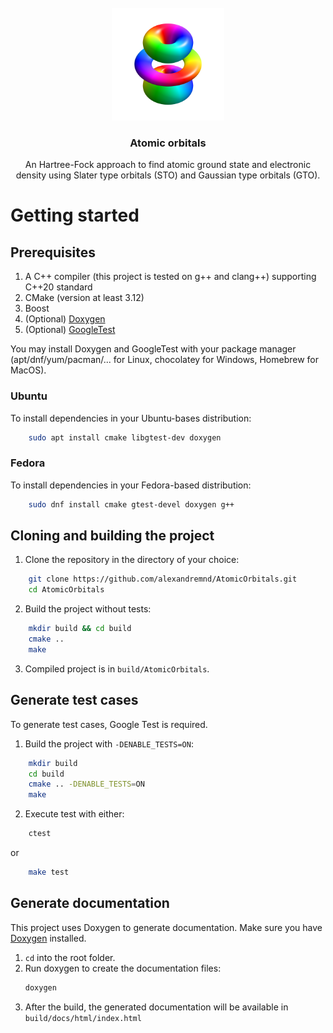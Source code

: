 <br />
<div align="center">
    <a href="https://github.com/alexandremnd/AtomicOrbitals">
        <img src="img/illustration.png" alt="Logo" width="180" height="180">
    </a>
    <h3 align="center">Atomic orbitals</h3>
    <p align="center">
        An Hartree-Fock approach to find atomic ground state and electronic density using Slater type orbitals (STO) and Gaussian type orbitals (GTO).
    </p>
</div>

# Getting started
## Prerequisites
1. A C++ compiler (this project is tested on g++ and clang++) supporting C++20 standard
2. CMake (version at least 3.12)
3. Boost
4. (Optional) [Doxygen](https://www.doxygen.nl)
5. (Optional) [GoogleTest](https://github.com/google/googletest)

You may install Doxygen and GoogleTest with your package manager (apt/dnf/yum/pacman/... for Linux, chocolatey for Windows, Homebrew for MacOS).

### Ubuntu
To install dependencies in your Ubuntu-bases distribution:
```bash
    sudo apt install cmake libgtest-dev doxygen
```

### Fedora
To install dependencies in your Fedora-based distribution:
```bash
    sudo dnf install cmake gtest-devel doxygen g++
```

## Cloning and building the project

1. Clone the repository in the directory of your choice:
```bash
    git clone https://github.com/alexandremnd/AtomicOrbitals.git
    cd AtomicOrbitals
```
2. Build the project without tests:
```bash
    mkdir build && cd build
    cmake ..
    make
```

3. Compiled project is in ```build/AtomicOrbitals```.

## Generate test cases
To generate test cases, Google Test is required.
1. Build the project with ```-DENABLE_TESTS=ON```:
```bash
    mkdir build
    cd build
    cmake .. -DENABLE_TESTS=ON
    make
```

2. Execute test with either:
```bash
    ctest
```
or
```bash
    make test
```

## Generate documentation

This project uses Doxygen to generate documentation. Make sure you have [Doxygen](https://www.doxygen.nl) installed.

1. ```cd``` into the root folder.
2. Run doxygen to create the documentation files:
   ```bash
   doxygen
   ```
3. After the build, the generated documentation will be available in ```build/docs/html/index.html```